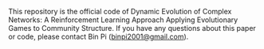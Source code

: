 This repository is the official code of Dynamic Evolution of Complex Networks: A Reinforcement Learning Approach Applying Evolutionary Games to Community Structure. If you have any questions about this paper or code, please contact Bin Pi (binpi2001@gmail.com).
